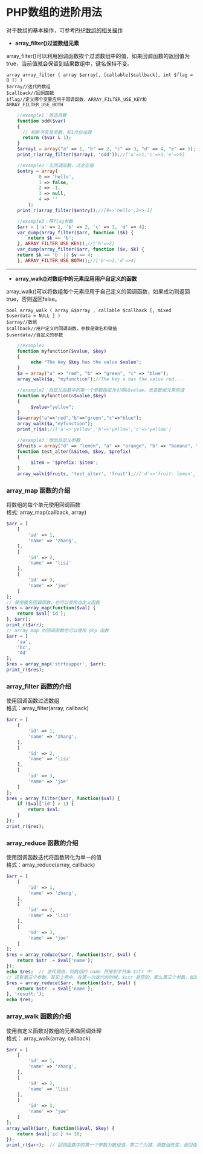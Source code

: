 # PHP数组的进阶用法


对于数组的基本操作，可参考[PHP数组的相关操作][1]

* **array_filter()过滤数组元素**  

array_filter()可以利用回调函数挨个过滤数组中的值，如果回调函数的返回值为true，当前值就会保留到结果数组中，键名保持不变。

    array array_filter ( array $array[, [callable]$callback[, int $flag = 0 ]] )
    $array//迭代的数组
    $callback//回调函数
    $flag//定义哪个变量应用于回调函数，ARRAY_FILTER_USE_KEY和ARRAY_FILTER_USE_BOTH

```php
    //example1：筛选奇数
    function odd($var)
    { 
      // 判断书否是奇数，和1作位运算 
      return ($var & 1);
    }
    $array1 = array("a" => 1, "b" => 2, "c" => 3, "d" => 4, "e" => 5);
    print_r(array_filter($array1, "odd"));//['a'=>1,'c'=>3,'e'=>5]

    //example2：无回调函数，过滤空值
    $entry = array(
            0 => 'hello',
            1 => false,
            2 => -1,
            3 => null,
            4 => ''
        );
    print_r(array_filter($entry));//[0=>'hello',2=>-1]

    //example3：带flag参数
    $arr = ['a' => 1, 'b' => 2, 'c' => 3, 'd' => 4];
    var_dump(array_filter($arr, function ($k) {
        return $k == 'b';
    }, ARRAY_FILTER_USE_KEY));//['b'=>2]
    var_dump(array_filter($arr, function ($v, $k) {
    return $k == 'b' || $v == 4;
    }, ARRAY_FILTER_USE_BOTH));//['b'=>2,'d'=>4]
```
- - -

* **array_walk()对数组中的元素应用用户自定义的函数**  

array_walk()可以将数组每个元素应用于自己定义的回调函数，如果成功则返回true，否则返回false。

    bool array_walk ( array &$array , callable $callback [, mixed $userdata = NULL ] )
    $array//数组
    $callback//用户定义的回调函数，参数是键名和键值
    $userdata//自定义的参数


```php
    //example1
    function myfunction($value, $key)
    {
         echo "The key $key has the value $value";
    }
    $a = array("a" => "red", "b" => "green", "c" => "blue");
    array_walk($a, "myfunction");//The key a has the value red...

    //example2：自定义函数中的第一个参数指定为引用&$value，改变数组元素的值
    function myfunction(&$value,$key)
    {
         $value="yellow";
    }
    $a=array("a"=>"red","b"=>"green","c"=>"blue");
    array_walk($a,"myfunction");
    print_r($a);//['a'=>'yellow','b'=>'yellow','c'=>'yellow']

    //example3：增加自定义参数
    $fruits = array("d" => "lemon", "a" => "orange", "b" => "banana", "c" => "apple");
    function test_alter(&$item, $key, $prefix)
    {
         $item = "$prefix: $item";
    }
    array_walk($fruits, 'test_alter', 'fruit');//['d'=>'fruit: lemon','a'=>'fruit: orange','b'=>'fruit: banana','c'=>'fruit: apple']
```

### array_map 函数的介绍

将数组的每个单元使用回调函数  
格式: array_map(callback, array)    
```php
$arr = [
    [
        'id' => 1,
        'name' => 'zhang',
    ],
    [
        'id' => 2,
        'name' => 'lisi'
    ],
    [
        'id' => 3,
        'name' => 'joe'
    ]
];
// 使用匿名回调函数，也可以使用自定义函数
$res = array_map(function($val) {
    return $val['id'];
}, $arr);
print_r($arr);
// array_map 的回调函数也可以使用 php 函数
$arr = [
    'aa',
    'bc',
    'Ad'
];
$res = array_map('strtoupper', $arr);
print_r($res);
```
### array_filter 函数的介绍

使用回调函数过滤数组  
格式：array_filter(array, callback)    
```php
$arr = [
    [
        'id' => 1,
        'name' => 'zhang',
    ],
    [
        'id' => 2,
        'name' => 'lisi'
    ],
    [
        'id' => 3,
        'name' => 'joe'
    ]
];
$res = array_filter($arr, function($val) {
    if ($val['id'] > 1) {
        return $val;
    }
});
print_r($res);
```
### array_reduce 函数的介绍

使用回调函数迭代将函数转化为单一的值  
格式：array_reduce(array, callback)
 
```php
$arr = [
    [
        'id' => 1,
        'name' => 'zhang',
    ],
    [
        'id' => 2,
        'name' => 'lisi'
    ],
    [
        'id' => 3,
        'name' => 'joe'
    ]
];
$res = array_reduce($arr, function($str, $val) {
    return $str .= $val['name'];
});
echo $res;  // 迭代调用，将数组的 name 拼接到字符串 $str 中
// 还有第三个参数，其实上例中，在第一次迭代的时候，$str 是空的，那么第三个参数，如果将此参数赋给 $str
$res = array_reduce($arr, function($str, $val) {
    return $str .= $val['name'];
}, 'result:');
echo $res;
```
### array_walk 函数的介绍

使用自定义函数对数组的元素做回调处理  
格式： array_walk(array, callback)
```php
$arr = [
    [
        'id' => 1,
        'name' => 'zhang',
    ],
    [
        'id' => 2,
        'name' => 'lisi'
    ],
    [
        'id' => 3,
        'name' => 'joe'
    ]
];
array_walk($arr, function(&$val, $key) {
    return $val['id'] += 10;
});
print_r($arr);  // 回调函数中的第一个参数为数组值，第二个为键，原数组改变，返回值为 bool
```


[0]: /u/17f00ab32926
[1]: http://www.jianshu.com/p/387a51fe06c2